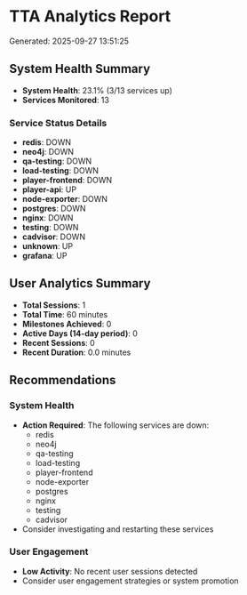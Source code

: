 # TTA Analytics Report
Generated: 2025-09-27 13:51:25

## System Health Summary
- **System Health**: 23.1% (3/13 services up)
- **Services Monitored**: 13

### Service Status Details
- **redis**: DOWN
- **neo4j**: DOWN
- **qa-testing**: DOWN
- **load-testing**: DOWN
- **player-frontend**: DOWN
- **player-api**: UP
- **node-exporter**: DOWN
- **postgres**: DOWN
- **nginx**: DOWN
- **testing**: DOWN
- **cadvisor**: DOWN
- **unknown**: UP
- **grafana**: UP

## User Analytics Summary
- **Total Sessions**: 1
- **Total Time**: 60 minutes
- **Milestones Achieved**: 0
- **Active Days (14-day period)**: 0
- **Recent Sessions**: 0
- **Recent Duration**: 0.0 minutes

## Recommendations
### System Health
- **Action Required**: The following services are down:
  - redis
  - neo4j
  - qa-testing
  - load-testing
  - player-frontend
  - node-exporter
  - postgres
  - nginx
  - testing
  - cadvisor
- Consider investigating and restarting these services
### User Engagement
- **Low Activity**: No recent user sessions detected
- Consider user engagement strategies or system promotion